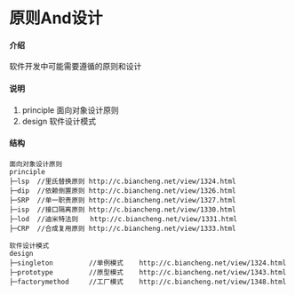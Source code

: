 # 原则And设计

#### 介绍
软件开发中可能需要遵循的原则和设计

#### 说明
 1. principle 面向对象设计原则
 2. design 软件设计模式 
 
#### 结构
````
面向对象设计原则
principle
├─lsp  //里氏替换原则 http://c.biancheng.net/view/1324.html
├─dip  //依赖倒置原则 http://c.biancheng.net/view/1326.html
├─SRP  //单一职责原则 http://c.biancheng.net/view/1327.html
├─isp  //接口隔离原则 http://c.biancheng.net/view/1330.html
├─lod  //迪米特法则   http://c.biancheng.net/view/1331.html
├─CRP  //合成复用原则 http://c.biancheng.net/view/1333.html

软件设计模式
design
├─singleton         //单例模式    http://c.biancheng.net/view/1324.html
├─prototype         //原型模式    http://c.biancheng.net/view/1343.html
├─factorymethod     //工厂模式    http://c.biancheng.net/view/1348.html
````
